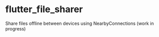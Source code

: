 # flutter_file_sharer

Share files offline between devices using NearbyConnections
(work in progress)

